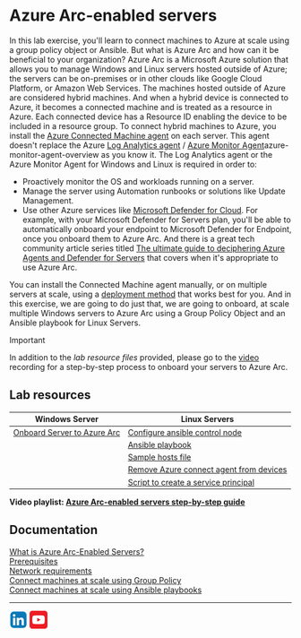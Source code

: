 # Azure Arc-enabled servers

In this lab exercise, you'll learn to connect machines to Azure at scale using a group policy object or Ansible. But what is Azure Arc and how can it be beneficial to your organization? Azure Arc is a Microsoft Azure solution that allows you to manage Windows and Linux servers hosted outside of Azure; the servers can be on-premises or in other clouds like Google Cloud Platform, or Amazon Web Services. The machines hosted outside of Azure are considered hybrid machines. And when a hybrid device is connected to Azure, it becomes a connected machine and is treated as a resource in Azure. Each connected device has a Resource ID enabling the device to be included in a resource group.
To connect hybrid machines to Azure, you install the [Azure Connected Machine agent](https://learn.microsoft.com/en-us/azure/azure-arc/servers/agent-overview) on each server. This agent doesn't replace the Azure [Log Analytics agent](https://learn.microsoft.com/en-us/azure/azure-monitor/agents/log-analytics-agent) / [Azure Monitor Agent](https://learn.microsoft.com/en-us/azure/azure-monitor/agents/)azure-monitor-agent-overview as you know it. The Log Analytics agent or the Azure Monitor Agent for Windows and Linux is required in order to:

- Proactively monitor the OS and workloads running on a server.
- Manage the server using Automation runbooks or solutions like Update Management.
- Use other Azure services like [Microsoft Defender for Cloud](https://learn.microsoft.com/en-us/azure/security-center/security-center-introduction). For example, with your Microsoft Defender for Servers plan, you'll be able to automatically onboard your endpoint to Microsoft Defender for Endpoint, once you onboard them to Azure Arc. And there is a great tech community article series titled [The ultimate guide to deciphering Azure Agents and Defender for Servers](https://techcommunity.microsoft.com/t5/fasttrack-for-azure/the-ultimate-guide-to-deciphering-azure-agents-defender-for/ba-p/4110383) that covers when it's appropriate to use Azure Arc.

You can install the Connected Machine agent manually, or on multiple servers at scale, using a [deployment method](https://learn.microsoft.com/en-us/azure/azure-arc/servers/deployment-options) that works best for you.
And in this exercise, we are going to do just that, we are going to onboard, at scale multiple Windows servers to Azure Arc using a Group Policy Object and an Ansible playbook for Linux Servers.

>[!Important]
In addition to the _lab resource files_ provided, please go to the [video](https://youtu.be/1qCiTYG2fgI?si=qmCQj8Kw4GBxOy81) recording for a step-by-step process to onboard your servers to Azure Arc.

## Lab resources

| Windows Server | Linux Servers |
| ------------- | ------------- |
| [Onboard Server to Azure Arc](/AzureArc/Windows/New-AzLabArcServer.ps1) | [Configure ansible control node](/AzureArc/Linux/Ansible/config_control_node.sh) |
|  | [Ansible playbook](/AzureArc/Linux/Ansible/config_azurearc.yml) |
|  | [Sample hosts file](/AzureArc/Linux/Ansible/hosts) |
|  | [Remove Azure connect agent from devices](/AzureArc/Linux/Ansible/remove_azurearc.yml) |
|  | [Script to create a service principal](/AzureArc/Linux/PSScripts/create_service_principal.ps1) |

**Video playlist: [Azure Arc-enabled servers step-by-step guide](https://www.youtube.com/playlist?list=PLDI76x8X-DfY7qkJGn1iob52F2Nh0mO5t)**  

## Documentation

[What is Azure Arc-Enabled Servers?](https://learn.microsoft.com/en-us/azure/azure-arc/servers/overview)  
[Prerequisites](https://learn.microsoft.com/en-us/azure/azure-arc/servers/prerequisites)  
[Network requirements](https://learn.microsoft.com/en-us/azure/azure-arc/servers/prerequisites)  
[Connect machines at scale using Group Policy](https://learn.microsoft.com/en-us/azure/azure-arc/servers/onboard-group-policy-powershell)  
[Connect machines at scale using Ansible playbooks](https://learn.microsoft.com/en-us/azure/azure-arc/servers/onboard-ansible-playbooks)

---

[![LinkeIn](./AzureArc/Images//LinkeIn.png)](https://www.linkedin.com/in/c-lessi/)
[![YouTube](./AzureArc/Images/YouTube.png)](https://www.youtube.com/playlist?list=PLDI76x8X-DfY7qkJGn1iob52F2Nh0mO5t)
